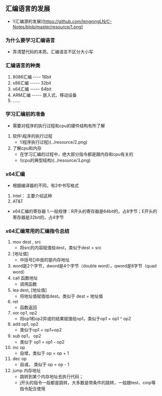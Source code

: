 
## 汇编语言的发展
- !(汇编源的发展)[https://github.com/lengningLN/C-Notes/blob/master/resource/1.png]

### 为什么要学习汇编语言
- 弄清楚代码的本质。汇编语言不区分大小写

### 汇编语言的种类
1. 8086汇编 ---- 16bit
2. x86汇编 ----- 32bit
3. x64汇编 ----- 64bit
4. ARM汇编 ----- 嵌入式、移动设备
5. ……

### 学习汇编前的准备
- 需要对程序的执行过程和cpu的硬件结构有所了解
1. 软件\程序的执行过程
	- !(程序执行过程)(../resource/2.png)
2. 了解cpu和内存
	- 在学习汇编的过程中，绝大部分指令都是跟内存和cpu有关的
	- !(cpu的典型结构)(../resource/3.png)

### x64汇编
- 根据编译器的不同，有2中书写格式
1. Intel： 主要介绍这种
2. AT&T

- x64汇编的寄存器
1.一般规律：R开头的寄存器是64bit的，占8字节；E开头的寄存器是32bit的，占4字节

### x64汇编常用的汇编指令总结
1. mov dest , src
	- 将src的内容赋值给dest，类似于dest = src
2. [地址值]
	- 中括号[]中放的是内存地址
3. word是2个字节，dword是4个字节（double word），qword是8字节（quad word）
4. call 函数地址
	- 调用函数
5. lea dest, [地址值]
	- 将地址值赋值给dest。类似于 dest = 地址值
6. ret
	- 函数返回
7. xor op1, op2
	- 将op1和op2异或的结果赋值给op1，类似于op1 = op1 ^ op2
8. add op1, op2
	- 类似于op1 = op1+op2
9. sub op1， op2
	- 类似于 op1 = op1 - op2
10. inc op
	- 自增，类似于 op = op + 1
11. dec op
	- 自减， 类似于 op = op - 1
12. jump 内存地址
	- 跳转到某个内存地址去执行代码； 
	- j开头的指令一般都是跳转，大多数是带条件的跳转，一般跟test、cmp等指令配合使用

